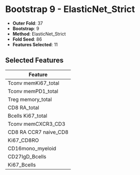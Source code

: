 # Bootstrap 9 - ElasticNet_Strict

- **Outer Fold**: 37
- **Bootstrap**: 9
- **Method**: ElasticNet_Strict
- **Fold Seed**: 86
- **Features Selected**: 11

## Selected Features

| Feature |
|---------|
| Tconv memKi67_total |
| Tconv memPD1_total |
| Treg memory_total |
| CD8 RA_total |
| Bcells Ki67_total |
| Tconv memCXCR3_CD3 |
| CD8 RA CCR7 naive_CD8 |
| Ki67_CD8RO |
| CD16mono_myeloid |
| CD27IgD_Bcells |
| Ki67_Bcells |
